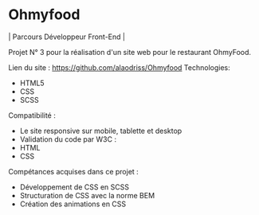 # Ohmyfood

| Parcours Développeur Front-End |

Projet N° 3 pour la réalisation d'un site web pour le restaurant OhmyFood.


Lien du site :  https://github.com/alaodriss/Ohmyfood
Technologies:
- HTML5
- CSS
- SCSS

Compatibilité :

- Le site responsive sur mobile, tablette et desktop
- Validation du code par W3C :
- HTML
- CSS

Compétances acquises dans ce projet :

- Développement de CSS en SCSS
- Structuration de CSS avec la norme BEM
- Création des animations en CSS
